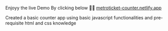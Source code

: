 Enjoyy the live Demo By clicking below 🔻🔻
        [
        metroticket-counter.netlify.app
        ](https://metroticket-counter.netlify.app/)

Created a basic counter app using basic javascript functionalities and pre-requisite html and css knowledge
